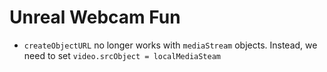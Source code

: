 # Unreal Webcam Fun
* ```createObjectURL``` no longer works with ```mediaStream``` objects. Instead, we need to set ```video.srcObject = localMediaSteam```
